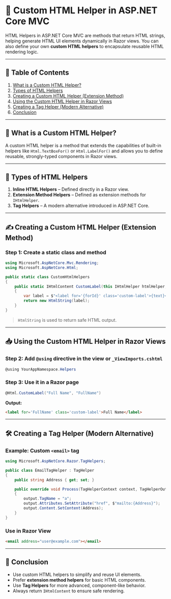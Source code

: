 # 📄 Custom HTML Helper in ASP.NET Core MVC

HTML Helpers in ASP.NET Core MVC are methods that return HTML strings, helping generate HTML UI elements dynamically in Razor views. You can also define your own **custom HTML helpers** to encapsulate reusable HTML rendering logic.

---

## 📌 Table of Contents

1. [What is a Custom HTML Helper?](#what-is-a-custom-html-helper)
2. [Types of HTML Helpers](#types-of-html-helpers)
3. [Creating a Custom HTML Helper (Extension Method)](#creating-a-custom-html-helper-extension-method)
4. [Using the Custom HTML Helper in Razor Views](#using-the-custom-html-helper-in-razor-views)
5. [Creating a Tag Helper (Modern Alternative)](#creating-a-tag-helper-modern-alternative)
6. [Conclusion](#conclusion)

---

## 🔹 What is a Custom HTML Helper?

A custom HTML helper is a method that extends the capabilities of built-in helpers like `Html.TextBoxFor()` or `Html.LabelFor()` and allows you to define reusable, strongly-typed components in Razor views.

---

## 🧩 Types of HTML Helpers

1. **Inline HTML Helpers** – Defined directly in a Razor view.
2. **Extension Method Helpers** – Defined as extension methods for `IHtmlHelper`.
3. **Tag Helpers** – A modern alternative introduced in ASP.NET Core.

---

## ✍️ Creating a Custom HTML Helper (Extension Method)

### Step 1: Create a static class and method

```csharp
using Microsoft.AspNetCore.Mvc.Rendering;
using Microsoft.AspNetCore.Html;

public static class CustomHtmlHelpers
{
    public static IHtmlContent CustomLabel(this IHtmlHelper htmlHelper, string text, string forId)
    {
        var label = $"<label for='{forId}' class='custom-label'>{text}</label>";
        return new HtmlString(label);
    }
}
```

> `HtmlString` is used to return safe HTML output.

---

## 📥 Using the Custom HTML Helper in Razor Views

### Step 2: Add `@using` directive in the view or `_ViewImports.cshtml`

```csharp
@using YourAppNamespace.Helpers
```

### Step 3: Use it in a Razor page

```csharp
@Html.CustomLabel("Full Name", "FullName")
```

**Output:**

```html
<label for='FullName' class='custom-label'>Full Name</label>
```

---

## 🛠️ Creating a Tag Helper (Modern Alternative)

### Example: Custom `<email>` tag

```csharp
using Microsoft.AspNetCore.Razor.TagHelpers;

public class EmailTagHelper : TagHelper
{
    public string Address { get; set; }

    public override void Process(TagHelperContext context, TagHelperOutput output)
    {
        output.TagName = "a";
        output.Attributes.SetAttribute("href", $"mailto:{Address}");
        output.Content.SetContent(Address);
    }
}
```

### Use in Razor View

```html
<email address="user@example.com"></email>
```

---

## 🧾 Conclusion

- Use custom HTML helpers to simplify and reuse UI elements.
- Prefer **extension method helpers** for basic HTML components.
- Use **Tag Helpers** for more advanced, component-like behavior.
- Always return `IHtmlContent` to ensure safe rendering.